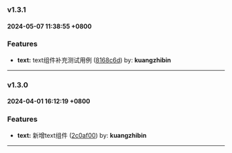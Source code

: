 ### v1.3.1
#### 2024-05-07 11:38:55 +0800

### Features

* **text:** text组件补充测试用例  ([8168c6d](https://github.com/bin-K/ued-plus/commit/8168c6d)) by: **kuangzhibin**

---

### v1.3.0
#### 2024-04-01 16:12:19 +0800

### Features

* **text:** 新增text组件  ([2c0af00](https://github.com/bin-K/ued-plus/commit/2c0af00)) by: **kuangzhibin**

---
